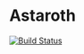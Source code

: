 # Astaroth

[![Build Status](https://travis-ci.com/f0m41h4u7/Astaroth.svg?token=qkqdG1nMjn7NW6KwV5QR&branch=master)](https://travis-ci.com/f0m41h4u7/Astaroth)
